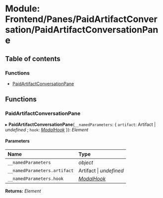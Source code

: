 # Module: Frontend/Panes/PaidArtifactConversation/PaidArtifactConversationPane

## Table of contents

### Functions

- [PaidArtifactConversationPane](frontend_panes_paidartifactconversation_paidartifactconversationpane.md#paidartifactconversationpane)

## Functions

### PaidArtifactConversationPane

▸ **PaidArtifactConversationPane**(`__namedParameters`: { `artifact`: Artifact \| _undefined_ ; `hook`: [_ModalHook_](frontend_views_modalpane.md#modalhook) }): _Element_

#### Parameters

| Name                         | Type                                                 |
| :--------------------------- | :--------------------------------------------------- |
| `__namedParameters`          | _object_                                             |
| `__namedParameters.artifact` | Artifact \| _undefined_                              |
| `__namedParameters.hook`     | [_ModalHook_](frontend_views_modalpane.md#modalhook) |

**Returns:** _Element_
